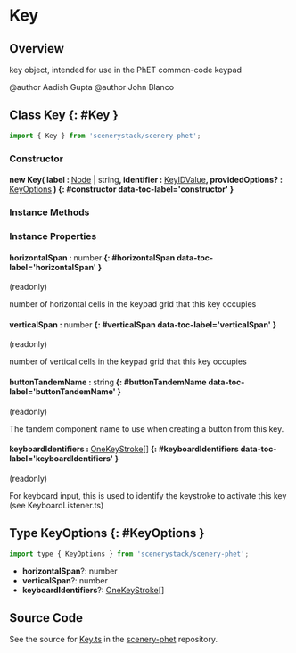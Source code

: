 # Key

## Overview

key object, intended for use in the PhET common-code keypad

@author Aadish Gupta
@author John Blanco

## Class Key {: #Key }


```js
import { Key } from 'scenerystack/scenery-phet';
```
### Constructor

#### new Key( label : <span style="font-weight: 400;">[Node](../scenery/Node.md) | <span style="color: hsla(calc(var(--md-hue) + 180deg),80%,40%,1);">string</span></span>, identifier : <span style="font-weight: 400;">[KeyIDValue](../scenery-phet/KeyID.md#KeyIDValue)</span>, providedOptions? : <span style="font-weight: 400;">[KeyOptions](../scenery-phet/Key.md#KeyOptions)</span> ) {: #constructor data-toc-label='constructor' }

### Instance Methods



### Instance Properties

#### horizontalSpan : <span style="font-weight: 400;"><span style="color: hsla(calc(var(--md-hue) + 180deg),80%,40%,1);">number</span></span> {: #horizontalSpan data-toc-label='horizontalSpan' }

(readonly)

number of horizontal cells in the keypad grid that this key occupies

#### verticalSpan : <span style="font-weight: 400;"><span style="color: hsla(calc(var(--md-hue) + 180deg),80%,40%,1);">number</span></span> {: #verticalSpan data-toc-label='verticalSpan' }

(readonly)

number of vertical cells in the keypad grid that this key occupies

#### buttonTandemName : <span style="font-weight: 400;"><span style="color: hsla(calc(var(--md-hue) + 180deg),80%,40%,1);">string</span></span> {: #buttonTandemName data-toc-label='buttonTandemName' }

(readonly)

The tandem component name to use when creating a button from this key.

#### keyboardIdentifiers : <span style="font-weight: 400;">[OneKeyStroke](../scenery/KeyDescriptor.md#OneKeyStroke)[]</span> {: #keyboardIdentifiers data-toc-label='keyboardIdentifiers' }

(readonly)

For keyboard input, this is used to identify the keystroke to activate this key (see KeyboardListener.ts)



## Type KeyOptions {: #KeyOptions }


```js
import type { KeyOptions } from 'scenerystack/scenery-phet';
```


- **horizontalSpan**?: <span style="color: hsla(calc(var(--md-hue) + 180deg),80%,40%,1);">number</span>
- **verticalSpan**?: <span style="color: hsla(calc(var(--md-hue) + 180deg),80%,40%,1);">number</span>
- **keyboardIdentifiers**?: [OneKeyStroke](../scenery/KeyDescriptor.md#OneKeyStroke)[]




## Source Code

See the source for [Key.ts](https://github.com/phetsims/scenery-phet/blob/main/js/keypad/Key.ts) in the [scenery-phet](https://github.com/phetsims/scenery-phet) repository.
